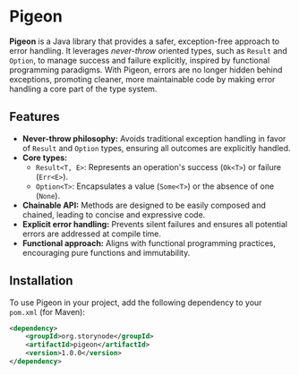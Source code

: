 # Pigeon

**Pigeon** is a Java library that provides a safer, exception-free approach to error handling. It leverages *never-throw* oriented types, such as `Result` and `Option`, to manage success and failure explicitly, inspired by functional programming paradigms. With Pigeon, errors are no longer hidden behind exceptions, promoting cleaner, more maintainable code by making error handling a core part of the type system.

## Features

- **Never-throw philosophy:** Avoids traditional exception handling in favor of `Result` and `Option` types, ensuring all outcomes are explicitly handled.
- **Core types:**
    - `Result<T, E>`: Represents an operation's success (`Ok<T>`) or failure (`Err<E>`).
    - `Option<T>`: Encapsulates a value (`Some<T>`) or the absence of one (`None`).
- **Chainable API:** Methods are designed to be easily composed and chained, leading to concise and expressive code.
- **Explicit error handling:** Prevents silent failures and ensures all potential errors are addressed at compile time.
- **Functional approach:** Aligns with functional programming practices, encouraging pure functions and immutability.

## Installation

To use Pigeon in your project, add the following dependency to your `pom.xml` (for Maven):

```xml
<dependency>
    <groupId>org.storynode</groupId>
    <artifactId>pigeon</artifactId>
    <version>1.0.0</version>
</dependency>
```